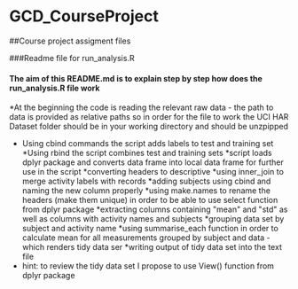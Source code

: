 # GCD_CourseProject
##Course project assigment files

###Readme file for run_analysis.R
#### The aim of this README.md is to explain step by step how does the run_analysis.R file work

*At the beginning the code is reading the relevant raw data - the path to data is provided as relative paths so in order for the file to work the UCI HAR Dataset folder should be in your working directory and should be unzpipped
* Using cbind commands the script adds labels to test and training set
*Using rbind the script combines test and training sets
*script loads dplyr package and converts data frame into local data frame for further use in the script
*converting headers to descriptive 
*using inner_join to merge activity labels with records
*adding subjects using cbind and naming the new column properly
*using make.names to rename the headers (make them unique) in order to be able to use select function from dplyr package
*extracting columns containing "mean" and "std" as well as columns with activity names and subjects
*grouping data set by subject and activity name
*using summarise_each function in order to calculate mean for all measurements grouped by subject and data - which renders tidy data ser
*writing output of tidy data set into the text file 
* hint: to review the tidy data set I propose to use View() function from dplyr package

